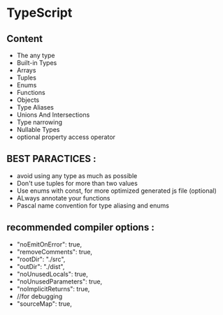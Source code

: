 # TypeScript

<h2>Content</h2>

<ul>
    <li>The any type</li>
    <li>Built-in Types </li>
    <li>Arrays</li>
    <li>Tuples</li>
    <li>Enums</li>
    <li>Functions</li>
    <li>Objects</li>
    <li>Type Aliases</li>
    <li>Unions And Intersections</li>
    <li>Type narrowing</li>
    <li>Nullable Types</li>
    <li>optional property access operator</li>
</ul>

<h2>BEST PARACTICES :</h2>
<ul>
<li>avoid using any type as much as possible</li>
<li> Don't use tuples for more than two values </li>
<li> Use enums with const, for more optimized generated js file (optional) </li>
<li> ALways annotate your functions </li>
<li> Pascal name convention for type aliasing and enums  </li>
</ul>

<h2>recommended compiler options :</h2>
<ul>
    <li>"noEmitOnError": true,  </li>
    <li>"removeComments": true,</li>
    <li>"rootDir": "./src",</li>
    <li>"outDir": "./dist",</li>
    <li>"noUnusedLocals": true,</li>
    <li>"noUnusedParameters": true,</li>
    <li>"noImplicitReturns": true,</li>
    <li>//for debugging</li>
    <li>"sourceMap": true,</li>
</ul>


